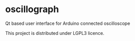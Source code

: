 # oscillograph
Qt based user interface for Arduino connected oscilloscope

This project is distributed under LGPL3 licence.
